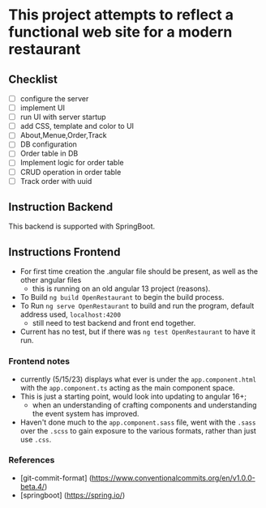 # This project attempts to reflect a functional web site for a modern restaurant

## Checklist

- [ ] configure the server
- [ ] implement UI
- [ ] run UI with server startup
- [ ] add CSS, template and color to UI
- [ ] About,Menue,Order,Track
- [ ] DB configuration
- [ ] Order table in DB
- [ ] Implement logic for order table
- [ ] CRUD operation in order table
- [ ] Track order with uuid

## Instruction Backend

This backend is supported with SpringBoot.

## Instructions Frontend

- For first time creation the .angular file should be present, as well as the other angular files
  - this is running on an old angular 13 project (reasons).
- To Build `ng build OpenRestaurant` to begin the build process.
- To Run `ng serve OpenRestaurant` to build and run the program, default address used, `localhost:4200`
  - still need to test backend and front end together.
- Current has no test, but if there was `ng test OpenRestaurant` to have it run.

### Frontend notes

- currently (5/15/23) displays what ever is under the `app.component.html` with the `app.component.ts` acting as the main component space.
- This is just a starting point, would look into updating to angular 16+;
  - when an understanding of crafting components and understanding the event system has improved.
- Haven't done much to the `app.component.sass` file, went with the `.sass` over the `.scss` to gain exposure to the various formats, rather than just use `.css`.

### References

- [git-commit-format] (<https://www.conventionalcommits.org/en/v1.0.0-beta.4/>)
- [springboot] (<https://spring.io/>)
